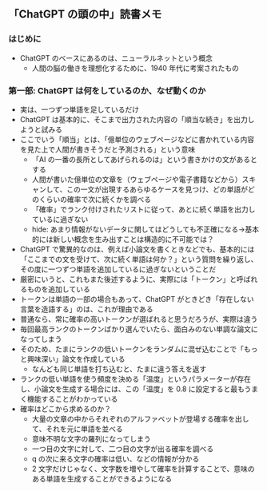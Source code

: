 ## 「ChatGPT の頭の中」読書メモ

### はじめに

- ChatGPT のベースにあるのは、ニューラルネットという概念
  - 人間の脳の働きを理想化するために、1940 年代に考案されたもの

### 第一部: ChatGPT は何をしているのか、なぜ動くのか

- 実は、一つずつ単語を足しているだけ
- ChatGPT は基本的に、そこまで出力された内容の「順当な続き」を出力しようと試みる
- ここでいう「順当」とは、「億単位のウェブページなどに書かれている内容を見た上で人間が書きそうだと予測される」という意味
  - 「AI の一番の長所としてあげられるのは」という書きかけの文があるとする
  - 人間が書いた億単位の文章を（ウェブページや電子書籍などから）スキャンして、この一文が出現するあらゆるケースを見つけ、どの単語がどのくらいの確率で次に続くかを調べる
  - 「確率」でランク付けされたリストに従って、あとに続く単語を出力しているに過ぎない
  - hide: あまり情報がないデータに関してはどうしても不正確になる->基本的には新しい概念を生み出すことは構造的に不可能では？
- ChatGPT で驚異的なのは、例えば小論文を書くときなどでも、基本的には「ここまでの文を受けて、次に続く単語は何か？」という質問を繰り返し、その度に一つずつ単語を追加しているに過ぎないということだ
- 厳密にいうと、これもまた後述するように、実際には「トークン」と呼ばれるものを追加している
- トークンは単語の一部の場合もあって、ChatGPT がときどき「存在しない言葉を造語する」のは、これが理由である
- 普通なら、常に確率の高いトークンが選ばれると思うだろうが、実際は違う
- 毎回最高ランクのトークンばかり選んでいたら、面白みのない単調な論文になってしまう
- そのため、たまにランクの低いトークンをランダムに混ぜ込むことで「もっと興味深い」論文を作成している
  - なんども同じ単語を打ち込むと、たまに違う答えを返す
- ランクの低い単語を使う頻度を決める「温度」というパラメーターが存在し、小論文を生成する場合には、この「温度」を 0.8 に設定すると最もうまく機能することがわかっている
- 確率はどこから求めるのか？
  - 大量の文章の中からそれぞれのアルファベットが登場する確率を出して、それを元に単語を並べる
  - 意味不明な文字の羅列になってしまう
  - 一つ目の文字に対して、二つ目の文字が出る確率を調べる
  - q の次に来る文字の確率は低い、などの情報が分かる
  - 2 文字だけじゃなく、文字数を増やして確率を計算することで、意味のある単語を生成することができるようになる
